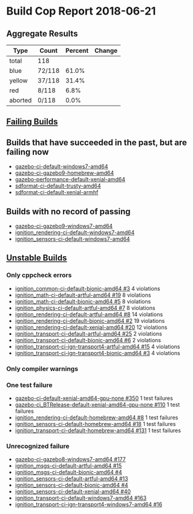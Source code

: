 # Build Cop Report 2018-06-21

## Aggregate Results
| Type | Count | Percent | Change |
|--|--|--|--|
| total | 118 | |  |
| blue | 72/118 | 61.0% |  |
| yellow | 37/118 | 31.4% |  |
| red | 8/118 | 6.8% |  |
| aborted | 0/118 | 0.0% |  |

## [Failing Builds](https://build.osrfoundation.org/view/main/view/BuildCopFail/)

## Builds that have succeeded in the past, but are failing now

* [gazebo-ci-default-windows7-amd64](https://build.osrfoundation.org/job/gazebo-ci-default-windows7-amd64)
* [gazebo-ci-gazebo9-homebrew-amd64](https://build.osrfoundation.org/job/gazebo-ci-gazebo9-homebrew-amd64)
* [gazebo-performance-default-xenial-amd64](https://build.osrfoundation.org/job/gazebo-performance-default-xenial-amd64)
* [sdformat-ci-default-trusty-amd64](https://build.osrfoundation.org/job/sdformat-ci-default-trusty-amd64)
* [sdformat-ci-default-xenial-armhf](https://build.osrfoundation.org/job/sdformat-ci-default-xenial-armhf)

## Builds with no record of passing
* [gazebo-ci-gazebo9-windows7-amd64](https://build.osrfoundation.org/job/gazebo-ci-gazebo9-windows7-amd64)
* [ignition_rendering-ci-default-windows7-amd64](https://build.osrfoundation.org/job/ignition_rendering-ci-default-windows7-amd64)
* [ignition_sensors-ci-default-windows7-amd64](https://build.osrfoundation.org/job/ignition_sensors-ci-default-windows7-amd64)

## [Unstable Builds](https://build.osrfoundation.org/view/main/view/BuildCopFail/)

### Only cppcheck errors

* [ignition_common-ci-default-bionic-amd64 #3](https://build.osrfoundation.org/job/ignition_common-ci-default-bionic-amd64/3) 4 violations
* [ignition_math-ci-default-artful-amd64 #19](https://build.osrfoundation.org/job/ignition_math-ci-default-artful-amd64/19) 8 violations
* [ignition_math-ci-default-bionic-amd64 #5](https://build.osrfoundation.org/job/ignition_math-ci-default-bionic-amd64/5) 8 violations
* [ignition_physics-ci-default-artful-amd64 #7](https://build.osrfoundation.org/job/ignition_physics-ci-default-artful-amd64/7) 8 violations
* [ignition_rendering-ci-default-artful-amd64 #8](https://build.osrfoundation.org/job/ignition_rendering-ci-default-artful-amd64/8) 14 violations
* [ignition_rendering-ci-default-bionic-amd64 #2](https://build.osrfoundation.org/job/ignition_rendering-ci-default-bionic-amd64/2) 19 violations
* [ignition_rendering-ci-default-xenial-amd64 #20](https://build.osrfoundation.org/job/ignition_rendering-ci-default-xenial-amd64/20) 12 violations
* [ignition_transport-ci-default-artful-amd64 #25](https://build.osrfoundation.org/job/ignition_transport-ci-default-artful-amd64/25) 2 violations
* [ignition_transport-ci-default-bionic-amd64 #6](https://build.osrfoundation.org/job/ignition_transport-ci-default-bionic-amd64/6) 2 violations
* [ignition_transport-ci-ign-transport4-artful-amd64 #15](https://build.osrfoundation.org/job/ignition_transport-ci-ign-transport4-artful-amd64/15) 4 violations
* [ignition_transport-ci-ign-transport4-bionic-amd64 #3](https://build.osrfoundation.org/job/ignition_transport-ci-ign-transport4-bionic-amd64/3) 4 violations

### Only compiler warnings

### One test failure

* [gazebo-ci-default-xenial-amd64-gpu-none #350](https://build.osrfoundation.org/job/gazebo-ci-default-xenial-amd64-gpu-none/350) 1 test failures
* [gazebo-ci_BTRelease-default-xenial-amd64-gpu-none #110](https://build.osrfoundation.org/job/gazebo-ci_BTRelease-default-xenial-amd64-gpu-none/110) 1 test failures
* [ignition_rendering-ci-default-homebrew-amd64 #8](https://build.osrfoundation.org/job/ignition_rendering-ci-default-homebrew-amd64/8) 1 test failures
* [ignition_sensors-ci-default-homebrew-amd64 #18](https://build.osrfoundation.org/job/ignition_sensors-ci-default-homebrew-amd64/18) 1 test failures
* [ignition_transport-ci-default-homebrew-amd64 #131](https://build.osrfoundation.org/job/ignition_transport-ci-default-homebrew-amd64/131) 1 test failures

### Unrecognized failure

* [gazebo-ci-gazebo8-windows7-amd64 #177](https://build.osrfoundation.org/job/gazebo-ci-gazebo8-windows7-amd64/177)
* [ignition_msgs-ci-default-artful-amd64 #15](https://build.osrfoundation.org/job/ignition_msgs-ci-default-artful-amd64/15)
* [ignition_msgs-ci-default-bionic-amd64 #4](https://build.osrfoundation.org/job/ignition_msgs-ci-default-bionic-amd64/4)
* [ignition_sensors-ci-default-artful-amd64 #13](https://build.osrfoundation.org/job/ignition_sensors-ci-default-artful-amd64/13)
* [ignition_sensors-ci-default-bionic-amd64 #4](https://build.osrfoundation.org/job/ignition_sensors-ci-default-bionic-amd64/4)
* [ignition_sensors-ci-default-xenial-amd64 #40](https://build.osrfoundation.org/job/ignition_sensors-ci-default-xenial-amd64/40)
* [ignition_transport-ci-default-windows7-amd64 #163](https://build.osrfoundation.org/job/ignition_transport-ci-default-windows7-amd64/163)
* [ignition_transport-ci-ign-transport4-windows7-amd64 #16](https://build.osrfoundation.org/job/ignition_transport-ci-ign-transport4-windows7-amd64/16)